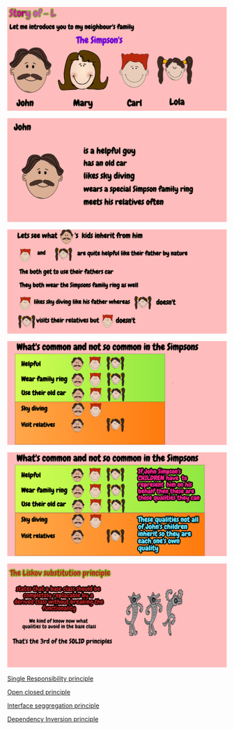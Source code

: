 


![](SOLID/LiskovSubstitution/L-1.png)


![](SOLID/LiskovSubstitution/L-2.png)


![](SOLID/LiskovSubstitution/L-3.png)


![](SOLID/LiskovSubstitution/L-4.png)


![](SOLID/LiskovSubstitution/L-5.png)


![](SOLID/LiskovSubstitution/L-6.png)



[Single Responsibility principle](https://github.com/raghuram-gs/SOLID_Principles/blob/master/SingleResponsibility.md)


[Open closed principle](https://github.com/raghuram-gs/SOLID_Principles/blob/master/OpenClosed.md)


[Interface seggregation principle](https://github.com/raghuram-gs/SOLID_Principles/blob/master/InterfaceSeggregation.md)


[Dependency Inversion principle](https://github.com/raghuram-gs/SOLID_Principles/blob/master/DependencyInversion.md)
